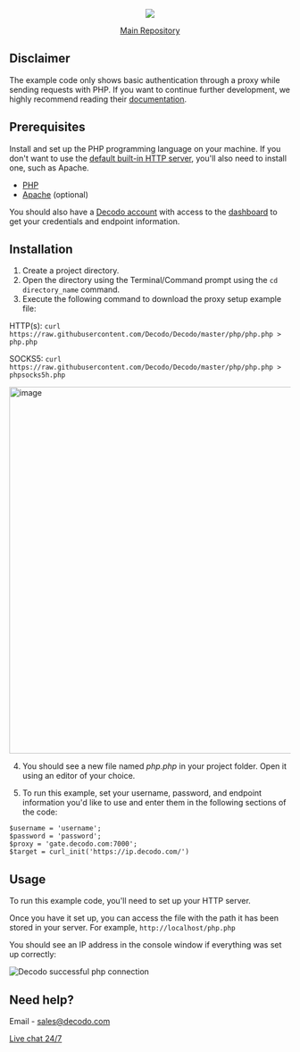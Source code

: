 <p align="center">
    <a href="https://decodo.com/"><img src="https://github.com/user-attachments/assets/209d01f2-3931-4e77-a6f3-0028b1ee2b72"></a>
  </a>
</p>

<p align="center">
    <a href="https://github.com/Decodo/Decodo"> Main Repository </a>
</p>

## Disclaimer

The example code only shows basic authentication through a proxy while sending requests with PHP. If you want to continue further development, we highly recommend reading their [documentation](https://www.php.net/manual/en/).

## Prerequisites
Install and set up the PHP programming language on your machine. If you don't want to use the [default built-in HTTP server](https://www.php.net/manual/en/features.commandline.webserver.php), you'll also need to install one, such as Apache.
* [PHP](https://www.php.net/manual/en/install.php)
* [Apache](https://httpd.apache.org/) (optional)

You should also have a [Decodo account](https://dashboard.decodo.com/register) with access to the [dashboard](https://dashboard.decodo.com/residential-proxies/proxy-setup) to get your credentials and endpoint information.

## Installation

1. Create a project directory.
2. Open the directory using the Terminal/Command prompt using the `cd directory_name` command.
3. Execute the following command to download the proxy setup example file:

HTTP(s):
`curl https://raw.githubusercontent.com/Decodo/Decodo/master/php/php.php > php.php`

SOCKS5:
`curl https://raw.githubusercontent.com/Decodo/Decodo/master/php/php.php > phpsocks5h.php`

<img width="657" alt="image" src="https://github.com/user-attachments/assets/760b7a85-b962-42af-aa6d-f3388830f8ad" />

4. You should see a new file named *php.php* in your project folder. Open it using an editor of your choice.

5. To run this example, set your username, password, and endpoint information you'd like to use and enter them in the following sections of the code:

```
$username = 'username';
$password = 'password';
$proxy = 'gate.decodo.com:7000';
$target = curl_init('https://ip.decodo.com/')
```

## Usage

To run this example code, you'll need to set up your HTTP server. 

Once you have it set up, you can access the file with the path it has been stored in your server. For example, `http://localhost/php.php`

You should see an IP address in the console window if everything was set up correctly:

<img src="https://i.imgur.com/tt7naVL.png" alt="Decodo successful php connection">

## Need help?
Email - sales@decodo.com

<a href="https://direct.lc.chat/12092754/">Live chat 24/7</a>

